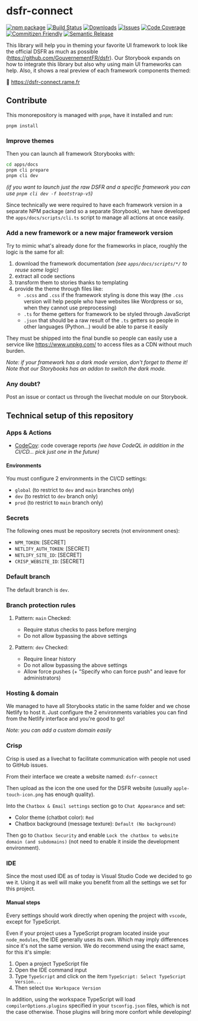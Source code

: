 # dsfr-connect

[![npm package][npm-img]][npm-url]
[![Build Status][build-img]][build-url]
[![Downloads][downloads-img]][downloads-url]
[![Issues][issues-img]][issues-url]
[![Code Coverage][codecov-img]][codecov-url]
[![Commitizen Friendly][commitizen-img]][commitizen-url]
[![Semantic Release][semantic-release-img]][semantic-release-url]

This library will help you in theming your favorite UI framework to look like the official DSFR as much as possible (https://github.com/GouvernementFR/dsfr). Our Storybook expands on how to integrate this library but also why using main UI frameworks can help. Also, it shows a real preview of each framework components themed:

🎨 https://dsfr-connect.rame.fr

## Contribute

This monorepository is managed with `pnpm`, have it installed and run:

```
pnpm install
```

### Improve themes

Then you can launch all framework Storybooks with:

```bash
cd apps/docs
pnpm cli prepare
pnpm cli dev
```

_(if you want to launch just the raw DSFR and a specific framework you can use `pnpm cli dev -f bootstrap-v5`)_

Since technically we were required to have each framework version in a separate NPM package (and so a separate Storybook), we have developed the `apps/docs/scripts/cli.ts` script to manage all actions at once easily.

### Add a new framework or a new major framework version

Try to mimic what's already done for the frameworks in place, roughly the logic is the same for all:

1. download the framework documentation _(see `apps/docs/scripts/*/` to reuse some logic)_
2. extract all code sections
3. transform them to stories thanks to templating
4. provide the theme through files like:
   - `.scss` and `.css` if the framework styling is done this way (the `.css` version will help people who have websites like Wordpress or so, when they cannot use preprocessing)
   - `.ts` for theme getters for framework to be styled through JavaScript
   - `.json` that should be a raw result of the `.ts` getters so people in other languages (Python...) would be able to parse it easily

They must be shipped into the final bundle so people can easily use a service like https://www.unpkg.com/ to access files as a CDN without much burden.

_Note: if your framework has a dark mode version, don't forget to theme it! Note that our Storybooks has an addon to switch the dark mode._

### Any doubt?

Post an issue or contact us through the livechat module on our Storybook.

## Technical setup of this repository

### Apps & Actions

- [CodeCov](https://github.com/marketplace/codecov): code coverage reports _(we have CodeQL in addition in the CI/CD... pick just one in the future)_

#### Environments

You must configure 2 environments in the CI/CD settings:

- `global` (to restrict to `dev` and `main` branches only)
- `dev` (to restrict to `dev` branch only)
- `prod` (to restrict to `main` branch only)

### Secrets

The following ones must be repository secrets (not environment ones):

- `NPM_TOKEN`: [SECRET]
- `NETLIFY_AUTH_TOKEN`: [SECRET]
- `NETLIFY_SITE_ID`: [SECRET]
- `CRISP_WEBSITE_ID`: [SECRET]

### Default branch

The default branch is `dev`.

### Branch protection rules

1.  Pattern: `main`
    Checked:

    - Require status checks to pass before merging
    - Do not allow bypassing the above settings

2.  Pattern: `dev`
    Checked:

    - Require linear history
    - Do not allow bypassing the above settings
    - Allow force pushes (+ "Specify who can force push" and leave for administrators)

### Hosting & domain

We managed to have all Storybooks static in the same folder and we chose Netlify to host it. Just configure the 2 environments variables you can find from the Netlify interface and you're good to go!

_Note: you can add a custom domain easily_

### Crisp

Crisp is used as a livechat to facilitate communication with people not used to GitHub issues.

From their interface we create a website named: `dsfr-connect`

Then upload as the icon the one used for the DSFR website (usually `apple-touch-icon.png` has enough quality).

Into the `Chatbox & Email settings` section go to `Chat Appearance` and set:

- Color theme (chatbot color): `Red`
- Chatbox background (message texture): `Default (No background)`

Then go to `Chatbox Security` and enable `Lock the chatbox to website domain (and subdomains)` (not need to enable it inside the development environment).

### IDE

Since the most used IDE as of today is Visual Studio Code we decided to go we it. Using it as well will make you benefit from all the settings we set for this project.

#### Manual steps

Every settings should work directly when opening the project with `vscode`, except for TypeScript.

Even if your project uses a TypeScript program located inside your `node_modules`, the IDE generally uses its own. Which may imply differences since it's not the same version. We do recommend using the exact same, for this it's simple:

1. Open a project TypeScript file
2. Open the IDE command input
3. Type `TypeScript` and click on the item `TypeScript: Select TypeScript Version...`
4. Then select `Use Workspace Version`

In addition, using the workspace TypeScript will load `compilerOptions.plugins` specified in your `tsconfig.json` files, which is not the case otherwise. Those plugins will bring more confort while developing!

[build-img]: https://github.com/sneko/dsfr-connect/actions/workflows/release.yml/badge.svg
[build-url]: https://github.com/sneko/dsfr-connect/actions/workflows/release.yml
[downloads-img]: https://img.shields.io/npm/dt/dsfr-connect
[downloads-url]: https://www.npmtrends.com/dsfr-connect
[npm-img]: https://img.shields.io/npm/v/dsfr-connect
[npm-url]: https://www.npmjs.com/package/dsfr-connect
[issues-img]: https://img.shields.io/github/issues/sneko/dsfr-connect
[issues-url]: https://github.com/sneko/dsfr-connect/issues
[codecov-img]: https://codecov.io/gh/sneko/dsfr-connect/branch/main/graph/badge.svg
[codecov-url]: https://codecov.io/gh/sneko/dsfr-connect
[semantic-release-img]: https://img.shields.io/badge/%20%20%F0%9F%93%A6%F0%9F%9A%80-semantic--release-e10079.svg
[semantic-release-url]: https://github.com/semantic-release/semantic-release
[commitizen-img]: https://img.shields.io/badge/commitizen-friendly-brightgreen.svg
[commitizen-url]: http://commitizen.github.io/cz-cli/
